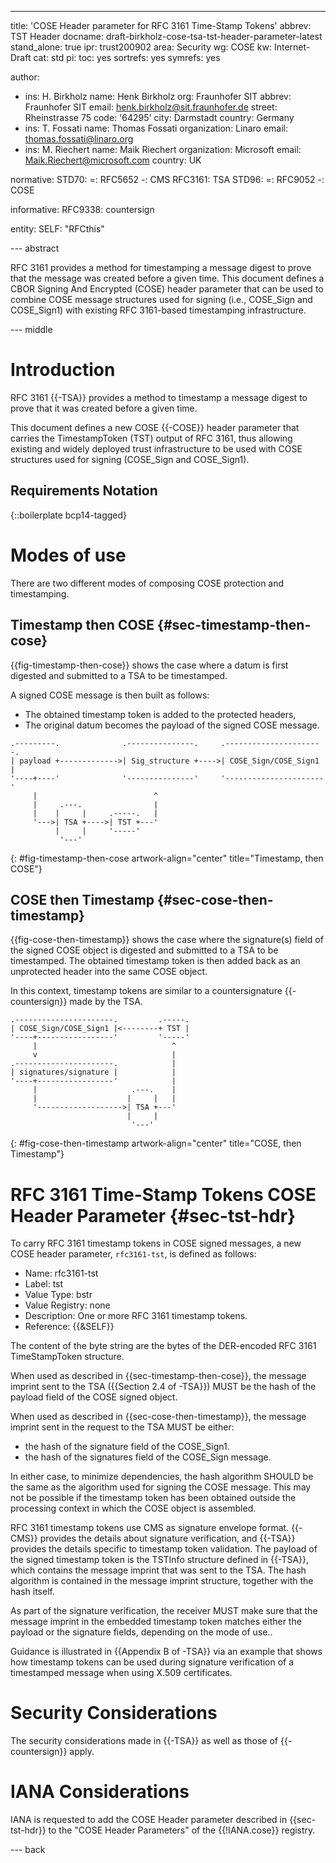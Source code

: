 ---
title: 'COSE Header parameter for RFC 3161 Time-Stamp Tokens'
abbrev: TST Header
docname: draft-birkholz-cose-tsa-tst-header-parameter-latest
stand_alone: true
ipr: trust200902
area: Security
wg: COSE
kw: Internet-Draft
cat: std
pi:
  toc: yes
  sortrefs: yes
  symrefs: yes

author:
- ins: H. Birkholz
  name: Henk Birkholz
  org: Fraunhofer SIT
  abbrev: Fraunhofer SIT
  email: henk.birkholz@sit.fraunhofer.de
  street: Rheinstrasse 75
  code: '64295'
  city: Darmstadt
  country: Germany
- ins: T. Fossati
  name: Thomas Fossati
  organization: Linaro
  email: thomas.fossati@linaro.org
- ins: M. Riechert
  name: Maik Riechert
  organization: Microsoft
  email: Maik.Riechert@microsoft.com
  country: UK

normative:
  STD70:
    =: RFC5652
    -: CMS
  RFC3161: TSA
  STD96:
    =: RFC9052
    -: COSE

informative:
  RFC9338: countersign

entity:
  SELF: "RFCthis"

--- abstract

RFC 3161 provides a method for timestamping a message digest to prove that the message was created before a given time.
This document defines a CBOR Signing And Encrypted (COSE) header parameter that can be used to combine COSE message structures used for signing (i.e., COSE_Sign and COSE_Sign1) with existing RFC 3161-based timestamping infrastructure.

--- middle

# Introduction

RFC 3161 {{-TSA}} provides a method to timestamp a message digest to prove that it was created before a given time.

This document defines a new COSE {{-COSE}} header parameter that carries the TimestampToken (TST) output of RFC 3161, thus allowing existing and widely deployed trust infrastructure to be used with COSE structures used for signing (COSE_Sign and COSE_Sign1).

## Requirements Notation

{::boilerplate bcp14-tagged}

# Modes of use

There are two different modes of composing COSE protection and timestamping.

## Timestamp then COSE {#sec-timestamp-then-cose}

{{fig-timestamp-then-cose}} shows the case where a datum is first digested and submitted to a TSA to be timestamped.

A signed COSE message is then built as follows:

* The obtained timestamp token is added to the protected headers,
* The original datum becomes the payload of the signed COSE message.

~~~ aasvg
.---------.              .---------------.     .----------------------.
| payload +------------->| Sig_structure +---->| COSE_Sign/COSE_Sign1 |
'----+----'              '---------------'     '----------------------'
     |                          ^
     |     .---.                |
     |    |     |     .-----.   |
     '--->| TSA +---->| TST +---'
          |     |     '-----'
           '---'
~~~
{: #fig-timestamp-then-cose artwork-align="center"
   title="Timestamp, then COSE"}

## COSE then Timestamp {#sec-cose-then-timestamp}

{{fig-cose-then-timestamp}} shows the case where the signature(s) field of the signed COSE object is digested and submitted to a TSA to be timestamped.
The obtained timestamp token is then added back as an unprotected header into the same COSE object.

In this context, timestamp tokens are similar to a countersignature {{-countersign}} made by the TSA.

~~~ aasvg
.----------------------.         .-----.
| COSE_Sign/COSE_Sign1 |<--------+ TST |
'----+-----------------'         '-----'
     |                              ^
     v                              |
.----------------------.            |
| signatures/signature |            |
'----+-----------------'            |
     |                     .---.    |
     |                    |     |   |
     '------------------->| TSA +---'
                          |     |
                           '---'
~~~
{: #fig-cose-then-timestamp artwork-align="center"
   title="COSE, then Timestamp"}

# RFC 3161 Time-Stamp Tokens COSE Header Parameter {#sec-tst-hdr}

To carry RFC 3161 timestamp tokens in COSE signed messages, a new COSE header parameter, `rfc3161-tst`, is defined as follows:

* Name: rfc3161-tst
* Label: tst
* Value Type: bstr
* Value Registry: none
* Description: One or more RFC 3161 timestamp tokens.
* Reference: {{&SELF}}

The content of the byte string are the bytes of the DER-encoded RFC 3161 TimeStampToken structure.

When used as described in {{sec-timestamp-then-cose}}, the message imprint sent to the TSA ({{Section 2.4 of -TSA}}) MUST be the hash of the payload field of the COSE signed object.

When used as described in {{sec-cose-then-timestamp}}, the message imprint sent in the request to the TSA MUST be either:

* the hash of the signature field of the COSE_Sign1.
* the hash of the signatures field of the COSE_Sign message.

In either case, to minimize dependencies, the hash algorithm SHOULD be the same as the algorithm used for signing the COSE message.  This may not be possible if the timestamp token has been obtained outside the processing context in which the COSE object is assembled.

RFC 3161 timestamp tokens use CMS as signature envelope format. {{-CMS}} provides the details about signature verification, and {{-TSA}} provides the details specific to timestamp token validation.
The payload of the signed timestamp token is the TSTInfo structure defined in {{-TSA}}, which contains the message imprint that was sent to the TSA.
The hash algorithm is contained in the message imprint structure, together with the hash itself.

As part of the signature verification, the receiver MUST make sure that the message imprint in the embedded timestamp token matches either the payload or the signature fields, depending on the mode of use..

Guidance is illustrated in {{Appendix B of -TSA}} via an example that shows how timestamp tokens can be used during signature verification of a timestamped message when using X.509 certificates.

# Security Considerations

The security considerations made in {{-TSA}} as well as those of {{-countersign}} apply.

# IANA Considerations

IANA is requested to add the COSE Header parameter described in {{sec-tst-hdr}} to the "COSE Header Parameters" of the {{!IANA.cose}} registry.

--- back
